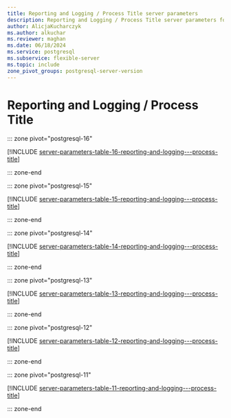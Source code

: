```yaml
---
title: Reporting and Logging / Process Title server parameters
description: Reporting and Logging / Process Title server parameters for Azure Database for PostgreSQL - Flexible Server.
author: AlicjaKucharczyk
ms.author: alkuchar
ms.reviewer: maghan
ms.date: 06/18/2024
ms.service: postgresql
ms.subservice: flexible-server
ms.topic: include
zone_pivot_groups: postgresql-server-version
---
```

# Reporting and Logging / Process Title


::: zone pivot="postgresql-16"

[!INCLUDE [server-parameters-table-16-reporting-and-logging---process-title](./includes/server-parameters-table-16-reporting-and-logging---process-title.md)]

::: zone-end


::: zone pivot="postgresql-15"

[!INCLUDE [server-parameters-table-15-reporting-and-logging---process-title](./includes/server-parameters-table-15-reporting-and-logging---process-title.md)]

::: zone-end


::: zone pivot="postgresql-14"

[!INCLUDE [server-parameters-table-14-reporting-and-logging---process-title](./includes/server-parameters-table-14-reporting-and-logging---process-title.md)]

::: zone-end


::: zone pivot="postgresql-13"

[!INCLUDE [server-parameters-table-13-reporting-and-logging---process-title](./includes/server-parameters-table-13-reporting-and-logging---process-title.md)]

::: zone-end


::: zone pivot="postgresql-12"

[!INCLUDE [server-parameters-table-12-reporting-and-logging---process-title](./includes/server-parameters-table-12-reporting-and-logging---process-title.md)]

::: zone-end


::: zone pivot="postgresql-11"

[!INCLUDE [server-parameters-table-11-reporting-and-logging---process-title](./includes/server-parameters-table-11-reporting-and-logging---process-title.md)]

::: zone-end


